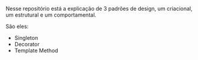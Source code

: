 Nesse repositório está a explicação de 3 padrões de design, um criacional, um estrutural e um comportamental.

São eles:

- Singleton
- Decorator
- Template Method

